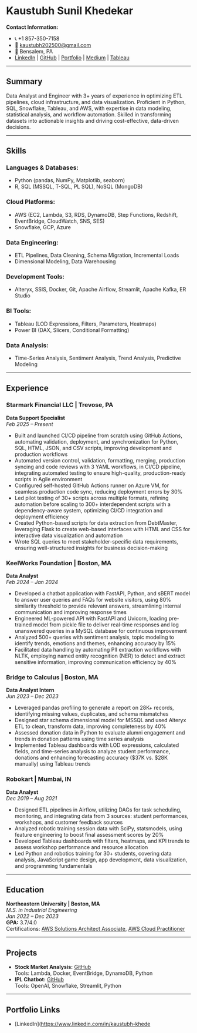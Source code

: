 # Kaustubh Sunil Khedekar

**Contact Information:**
- 📞 +1 857-350-7158
- 📧 kaustubh202500@gmail.com
- 📍 Bensalem, PA
- [LinkedIn](https://www.linkedin.com/in/kaustubh-khedekar/) | [GitHub](https://github.com/Kaustubhk28) | [Portfolio](https://kaustubhk28.github.io/Portfolio-website.github.io/) | [Medium](https://medium.com/@khedekarskaustubh) | [Tableau](https://public.tableau.com/app/profile/kaustubh.khedekar/vizzes)

---

## **Summary**
Data Analyst and Engineer with 3+ years of experience in optimizing ETL pipelines, cloud infrastructure, and data visualization. Proficient in Python, SQL, Snowflake, Tableau, and AWS, with expertise in data modeling, statistical analysis, and workflow automation. Skilled in transforming datasets into actionable insights and driving cost-effective, data-driven decisions.

---

## **Skills**
### **Languages & Databases:**
- Python (pandas, NumPy, Matplotlib, seaborn)
- R, SQL (MSSQL, T-SQL, PL SQL), NoSQL (MongoDB)

### **Cloud Platforms:**
- AWS (EC2, Lambda, S3, RDS, DynamoDB, Step Functions, Redshift, EventBridge, CloudWatch, SNS, SES)
- Snowflake, GCP, Azure

### **Data Engineering:**
- ETL Pipelines, Data Cleaning, Schema Migration, Incremental Loads
- Dimensional Modeling, Data Warehousing

### **Development Tools:**
- Alteryx, SSIS, Docker, Git, Apache Airflow, Streamlit, Apache Kafka, ER Studio

### **BI Tools:**
- Tableau (LOD Expressions, Filters, Parameters, Heatmaps)
- Power BI (DAX, Slicers, Conditional Formatting)

### **Data Analysis:**
- Time-Series Analysis, Sentiment Analysis, Trend Analysis, Predictive Modeling

---

## **Experience**
### **Starmark Financial LLC | Trevose, PA**  
**Data Support Specialist**  
_Feb 2025 – Present_
- Built and launched CI/CD pipeline from scratch using GitHub Actions, automating validation, deployment, and synchronization for Python, SQL, HTML, JSON, and CSV scripts, improving development and production workflows
- Automated version control, validation, formatting, merging, production syncing and code reviews with 3 YAML workflows, in CI/CD pipeline, integrating automated testing to ensure high-quality, production-ready scripts in Agile environment
- Configured self-hosted GitHub Actions runner on Azure VM, for seamless production code sync, reducing deployment errors by 30%
- Led pilot testing of 30+ scripts across multiple formats, refining automation before scaling to 300+ interdependent scripts with a dependency-aware system, optimizing CI/CD integration and deployment efficiency
- Created Python-based scripts for data extraction from DebtMaster, leveraging Flask to create web-based interfaces with HTML and CSS for interactive data visualization and automation
- Wrote SQL queries to meet stakeholder-specific data requirements, ensuring well-structured insights for business decision-making

### **KeelWorks Foundation | Boston, MA**  
**Data Analyst**  
_Feb 2024 – Jan 2024_
- Developed a chatbot application with FastAPI, Python, and sBERT model to answer user queries and FAQs for website visitors, using 80% similarity threshold to provide relevant answers, streamlining internal communication and improving response times
- Engineered ML-powered API with FastAPI and Uvicorn, loading pre-trained model from pickle file to deliver real-time responses and log unanswered queries in a MySQL database for continuous improvement
- Analyzed 500+ queries with sentiment analysis, topic modeling to identify trends, emotions and themes, enhancing accuracy by 15%
- Facilitated data handling by automating PII extraction workflows with NLTK, employing named entity recognition (NER) to detect and extract sensitive information, improving communication efficiency by 40%

### **Bridge to Calculus | Boston, MA**  
**Data Analyst Intern**  
_Jun 2023 – Dec 2023_
- Leveraged pandas profiling to generate a report on 28K+ records, identifying missing values, duplicates, and schema mismatches
- Designed star schema dimensional model for MSSQL and used Alteryx ETL to clean, transform data, improving completeness by 40%
- Assessed donation data in Python to evaluate alumni engagement and trends in donation patterns using time series analysis
- Implemented Tableau dashboards with LOD expressions, calculated fields, and time-series analysis to analyze student performance, donations and enhancing forecasting accuracy ($37K vs. $28K manually) using Tableau trends

### **Robokart | Mumbai, IN**  
**Data Analyst**  
_Dec 2019 – Aug 2021_
- Designed ETL pipelines in Airflow, utilizing DAGs for task scheduling, monitoring, and integrating data from 3 sources: student performances, workshops, and customer feedback sources
- Analyzed robotic training session data with SciPy, statsmodels, using feature engineering to boost final assessment scores by 20%
- Developed Tableau dashboards with filters, heatmaps, and KPI trends to assess workshop performance and resource allocation
- Led Python and robotics training for 30+ students, covering data analysis, JavaScript game design, app development, data visualization, and programming fundamentals
---


## **Education**

**Northeastern University | Boston, MA**  
_M.S. in Industrial Engineering_  
_Jan 2022 – Dec 2023_  
**GPA:** 3.7/4.0  
Certifications: [AWS Solutions Architect Associate](https://www.credly.com/badges/5daf1c2a-0151-4ed1-ba0b-f83c423c6074), [AWS Cloud Practitioner](https://www.credly.com/badges/a02c9e10-ab3a-4326-abce-5aa8e1d3ffae)

---

## **Projects**
- **Stock Market Analysis:** [GitHub](https://github.com/Kaustubhk28/Stock-Market-Analysis)  
  Tools: Lambda, Docker, EventBridge, DynamoDB, Python  
- **IPL Chatbot:** [GitHub](https://github.com/Kaustubhk28/SQL-GPT)  
  Tools: OpenAI, Snowflake, Streamlit, Python  

---

## **Portfolio Links**
- [LinkedIn](https://www.linkedin.com/in/kaustubh-khede
